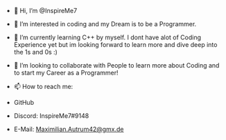 - 👋 Hi, I’m @InspireMe7
- 👀 I’m interested in coding and my Dream is to be a Programmer.
- 🌱 I’m currently learning C++ by myself. I dont have alot of Coding Experience yet but im looking forward to learn more and dive deep into the 1s and 0s :)
- 💞️ I’m looking to collaborate with People to learn more about Coding and to start my Career as a Programmer!
- 📫 How to reach me: 

- GitHub
- Discord: InspireMe7#9148
- E-Mail: Maximilian.Autrum42@gmx.de



<!---
InspireMe7/InspireMe7 is a ✨ special ✨ repository because its `README.md` (this file) appears on your GitHub profile.
You can click the Preview link to take a look at your changes.
--->
